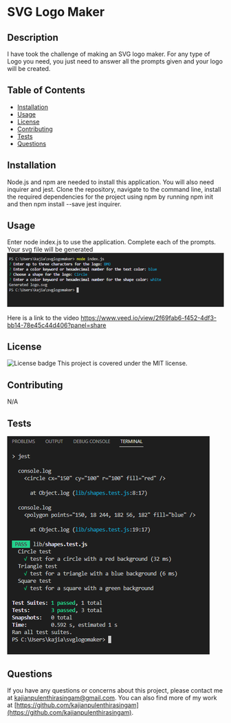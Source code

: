 # SVG Logo Maker

  ## Description
  I have took the challenge of making an SVG logo maker. For any type of Logo you need, you just need to answer all the prompts given and your logo will be created.

  ## Table of Contents
  - [Installation](#installation)
  - [Usage](#usage)
  - [License](#license)
  - [Contributing](#contributing)
  - [Tests](#tests)
  - [Questions](#questions)

  ## Installation
  Node.js and npm are needed to install this application. You will also need inquirer and jest. Clone the repository, navigate to the command line, install the required dependencies for the project using npm by running npm init and then npm install --save jest inquirer.
  ## Usage
  Enter node index.js to use the application. Complete each of the prompts.
  Your svg file will be generated
  ![Demo](Capture.PNG)
  
  Here is a link to the video 
  https://www.veed.io/view/2f69fab6-f452-4df3-bb14-78e45c44d406?panel=share

  ## License
  ![License badge](https://img.shields.io/badge/license-MIT-green.svg)
  This project is covered under the MIT license.

  ## Contributing
  N/A

  ## Tests
  ![Test](test.PNG)

  ## Questions
  If you have any questions or concerns about this project, please contact me at kajianpulenthirasingam@gmail.com.
  You can also find more of my work at [https://github.com/kajianpulenthirasingam](https://github.com/kajianpulenthirasingam).

